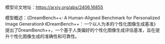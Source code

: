 模型论文地址：https://arxiv.org/abs/2406.16855

模型概述：《DreamBench++: A Human-Aligned Benchmark for Personalized Image Generation》
《DreamBench++：一个以人为本的个性化图像生成基准》
提出了DreamBench++，一个基于人类偏好的个性化图像生成评估基准，旨在提升个性化图像生成的准确性和可靠性。
